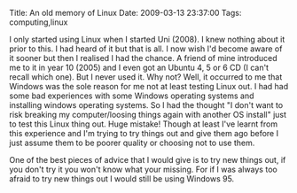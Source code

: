 Title: An old memory of Linux
Date: 2009-03-13 23:37:00
Tags: computing,linux

I only started using Linux when I started Uni (2008). I knew nothing about it prior to this. I had heard of it but that is all. I now wish I'd become aware of it sooner but then I realised I had the chance. A friend of mine introduced me to it in year 10 (2005) and I even got an Ubuntu 4, 5 or 6 CD (I can't recall which one). But I never used it. Why not? Well, it occurred to me that Windows was the sole reason for me not at least testing Linux out. I had had some bad experiences with some Windows operating systems and installing windows operating systems. So I had the thought "I don't want to risk breaking my computer/loosing things again with another OS install" just to test this Linux thing out. Huge mistake! Though at least I've learnt from this experience and I'm trying to try things out and give them ago before I just assume them to be poorer quality or choosing not to use them.

One of the best pieces of advice that I would give is to try new things out, if you don't try it you won't know what your missing. For if I was always too afraid to try new things out I would still be using Windows 95.